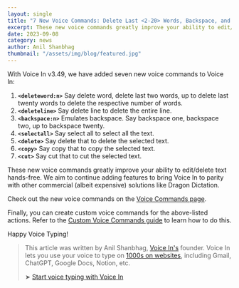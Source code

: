 ```yaml
---
layout: single
title: "7 New Voice Commands: Delete Last <2-20> Words, Backspace, and more!"
excerpt: These new voice commands greatly improve your ability to edit/delete text hands-free.
date: 2023-09-08
category: news
author: Anil Shanbhag
thumbnail: "/assets/img/blog/featured.jpg"
---
```


With Voice In v3.49, we have added seven new voice commands to Voice In:

1. **`<deleteword:n>`** Say delete word, delete last two words, up to delete last twenty words to delete the respective number of words.
2. **`<deleteline>`** Say delete line to delete the entire line.
3. **`<backspace:n>`** Emulates backspace. Say backspace one, backspace two, up to backspace twenty.
4. **`<selectall>`** Say select all to select all the text.
5. **`<delete>`** Say delete that to delete the selected text.
6. **`<copy>`** Say copy that to copy the selected text.
7. **`<cut>`** Say cut that to cut the selected text.

These new voice commands greatly improve your ability to edit/delete text hands-free. We aim to continue adding features to bring Voice In to parity with other commercial (albeit expensive) solutions like Dragon Dictation.

Check out the new voice commands on the [Voice Commands page](https://dictanote.co/voicein/voicecommands/en/).

Finally, you can create custom voice commands for the above-listed actions. Refer to the [Custom Voice Commands guide](https://support.dictanote.co/hc/en-us/articles/360040450691-Using-Custom-Voice-Commands-in-Voice-In) to learn how to do this.

Happy Voice Typing!

> This article was written by Anil Shanbhag, [Voice In's](/voicein/) founder. Voice In lets you use your voice to type on [1000s on websites](https://dictanote.co/voicein/apps/), including Gmail, ChatGPT, Google Docs, Notion, etc.
> 
> ➤ [Start voice typing with Voice In](/voicein/)


